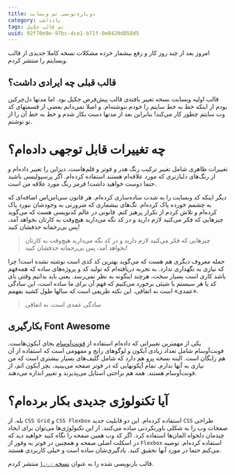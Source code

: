 ```yaml
---
title: دوباره‌نویسی تم وبسایت
category: یادداشت
tags: تم قالب جکیل
uuid: 92f70e9e-97bc-4ce1-b71f-0e8420d858d5
---
```


امروز بعد از چند روز کار و رفع بیشمار خرده مشکلات نسخه کاملا جدیدی از قالب وبسایتم را  منتشر کردم. 

## قالب قبلی چه ایرادی داشت؟
قالب اولیه وبسایت نسخه تغییر یافته‌ی قالب پیش‌فرض جکیل بود. اما مدتها دل‌چرکین بودم از اینکه خط به خط سایتم را خودم ننوشته‌ام. و اصلا نمی‌دانم بعضی از قسمتهای کد وب سایتم چطور کار می‌کند! بنابراین بعد از مدتها دست بکار شدم و خط به خط آن را از نو نوشتم.

# چه تغییرات قابل توجهی داده‌ام؟
تغییرات ظاهری شامل تغییر ترکیب رنگ هدر و فوتر و قلم‌هاست. دیزاین را تغییر داده‌ام و از رنگ‌های دلبازتری که مورد علاقه‌ام هستند استفاده کرده‌ام. اگر پرسپولیسی باشید حتما دوست خواهید داشت! قرمز رنگ مورد علاقه من است.

دیگر اینکه کد وبسایت را به شدت ساده‌سازی کرده‌ام. هر قانون سی‌اس‌اس اضافه‌ای که به چشمم خورده پاک کرده‌ام. تگ‌های بیشماری که ضرورتی به وجودشان نبورد پاک کرده‌ام و تلاش کردم از تکرار پرهیز کنم. قانونی در عالم کدنویسی هست که می‌گوید چیزهایی که فکر می‌کنید لازم دارید و در کد نگه می‌دارید هیچ‌وقت به کارتان نخواهد آمد، پس بی‌رحمانه حذفشان کنید!

> چیزهایی که فکر می‌کنید لازم دارید و در کد نگه می‌دارید هیچ‌وقت به کارتان نخواهد آمد، پس بی‌رحمانه حذفشان کنید!

جمله معروف دیگری هم هست که می‌گوید بهترین کد کدی است نوشته نشده است! چرا که نیازی به نگهداری ندارد. به تجربه دریافته‌ام که تولید کد و پروژه‌های ساده که همه‌فهم باشد کاری است بسیار سخت، هرچند اینگونه به نظر نمی‌رسد. یعنی باید بدانیم وقتی بای کد یا هر سیستم یا شیئی برخورد می‌کنیم که فهم آن برای ما ساده است، این سادگی «عمدی» است نه اتفاقی. این نکته ظریفی است که سالها طول کشید بفهمم.

> سادگی عمدی است، نه اتفاقی

## بکارگیری Font Awesome
یکی از مهمترین تغییراتی که داده‌ام استفاده از [فونت‌آوسام][فونت‌آوسام] بجای آیکون‌هاست. فونت‌آوسام شامل تعداد زیادی آیکون و لوگوهای رایج و مفهومی است که استفاده از آن هم رایگان است. البته نسخه پرو هم دارد که شامل گلیف‌های بسیار بیشتری است که من نیازی به آنها ندارم. تمام آیکونهایی که در فوتر صفحه می‌بینید، بچز آیکون اتم، از فونت‌آوسام هستند. همه هم براحتی استایل می‌پذیرند و تغییر اندازه می‌دهند.

# آیا تکنولوژی جدیدی بکار برده‌ام؟
بله. از `CSS Grid` و `CSS Flexbox` استفاده کرده‌ام. این دو قابلیت جدید `CSS` طراحی صفحات وب را به شکلی باورنکردنی ساده می‌کنند. از این تکنولوژی‌ها می‌توان برای ایجاد چیدمان دلخواه المان‌ها استفاده کرد. اگر کد وب همین صفحه را نگاه کنید خواهید دید که در اسکلت اصلی صفحه و همچنین در فوتر به وفور از `Flexbox` استفاده کرده‌ام. توصیه می‌کنم حتما در مورد آنها تحقیق کنید. یادگیری‌شان ساده است و خیلی کاربردی هستند.

قالب بازنویسی شده را به عنوان [نسخه ۱.۰.۰][نسخه] منتشر کردم.

[نسخه]: https://rubygems.org/gems/jekyll-theme-mehdix-rtl/versions/1.0.0
[فونت‌آوسام]: https://fontawesome.com/
